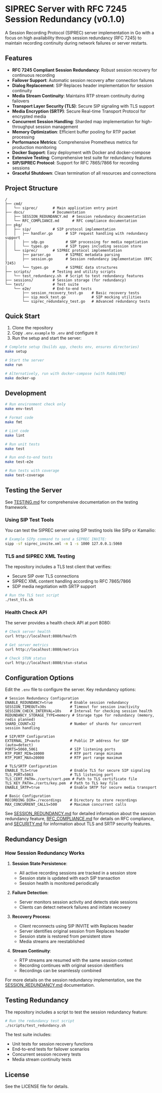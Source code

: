 # SIPREC Server with RFC 7245 Session Redundancy (v0.1.0)

A Session Recording Protocol (SIPREC) server implementation in Go with a focus on high availability through session redundancy (RFC 7245) to maintain recording continuity during network failures or server restarts.

## Features

- **RFC 7245 Compliant Session Redundancy**: Robust session recovery for continuous recording
- **Failover Support**: Automatic session recovery after connection failures
- **Dialog Replacement**: SIP Replaces header implementation for session continuity
- **Media Stream Continuity**: Maintains RTP stream continuity during failovers
- **Transport Layer Security (TLS)**: Secure SIP signaling with TLS support
- **Media Encryption (SRTP)**: Secure Real-time Transport Protocol for encrypted media
- **Concurrent Session Handling**: Sharded map implementation for high-throughput session management
- **Memory Optimization**: Efficient buffer pooling for RTP packet processing
- **Performance Metrics**: Comprehensive Prometheus metrics for production monitoring
- **Docker Support**: Easy deployment with Docker and docker-compose
- **Extensive Testing**: Comprehensive test suite for redundancy features
- **SIP/SIPREC Protocol**: Support for RFC 7865/7866 for recording sessions
- **Graceful Shutdown**: Clean termination of all resources and connections

## Project Structure

```
/
├── cmd/
│   └── siprec/       # Main application entry point
├── docs/             # Documentation
│   ├── SESSION_REDUNDANCY.md  # Session redundancy documentation
│   └── RFC_COMPLIANCE.md      # RFC compliance documentation
├── pkg/
│   ├── sip/          # SIP protocol implementation
│   │   ├── handler.go      # SIP request handling with redundancy support
│   │   ├── sdp.go          # SDP processing for media negotiation
│   │   └── types.go        # SIP types including session store
│   └── siprec/       # SIPREC protocol implementation
│       ├── parser.go       # SIPREC metadata parsing
│       ├── session.go      # Session redundancy implementation (RFC 7245)
│       └── types.go        # SIPREC data structures
├── scripts/          # Testing and utility scripts
│   └── test_redundancy.sh  # Script to test redundancy features
├── sessions/         # Session storage (for redundancy)
└── test/             # Test suite
    └── e2e/          # End-to-end tests
        ├── session_recovery_test.go    # Basic recovery tests
        ├── sip_mock_test.go            # SIP mocking utilities
        └── siprec_redundancy_test.go   # Advanced redundancy tests
```

## Quick Start

1. Clone the repository
2. Copy `.env.example` to `.env` and configure it
3. Run the setup and start the server:

```bash
# Complete setup (builds app, checks env, ensures directories)
make setup

# Start the server
make run

# Alternatively, run with docker-compose (with RabbitMQ)
make docker-up
```

## Development

```bash
# Run environment check only
make env-test

# Format code
make fmt

# Lint code
make lint

# Run unit tests
make test

# Run end-to-end tests
make test-e2e

# Run tests with coverage
make test-coverage
```

## Testing the Server

See [TESTING.md](./TESTING.md) for comprehensive documentation on the testing framework.

### Using SIP Test Tools

You can test the SIPREC server using SIP testing tools like SIPp or Kamailio:

```bash
# Example SIPp command to send a SIPREC INVITE:
sipp -sf siprec_invite.xml -m 1 -s 1000 127.0.0.1:5060
```

### TLS and SIPREC XML Testing

The repository includes a TLS test client that verifies:
- Secure SIP over TLS connections
- SIPREC XML content handling according to RFC 7865/7866
- SDP media negotiation with SRTP support

```bash
# Run the TLS test script
./test_tls.sh
```

### Health Check API

The server provides a health check API at port 8080:

```bash
# Check server health
curl http://localhost:8080/health

# Get server metrics
curl http://localhost:8080/metrics

# Check STUN status
curl http://localhost:8080/stun-status
```

## Configuration Options

Edit the `.env` file to configure the server. Key redundancy options:

```properties
# Session Redundancy Configuration
ENABLE_REDUNDANCY=true        # Enable session redundancy
SESSION_TIMEOUT=30s           # Timeout for session inactivity
SESSION_CHECK_INTERVAL=10s    # Interval for checking session health
REDUNDANCY_STORAGE_TYPE=memory # Storage type for redundancy (memory, redis planned)
SHARD_COUNT=32                # Number of shards for concurrent session handling

# SIP/RTP Configuration
EXTERNAL_IP=auto              # Public IP address for SDP (auto=detect)
PORTS=5060,5061               # SIP listening ports
RTP_PORT_MIN=10000            # RTP port range minimum
RTP_PORT_MAX=20000            # RTP port range maximum

# TLS/SRTP Configuration
ENABLE_TLS=true               # Enable TLS for secure SIP signaling
TLS_PORT=5063                 # TLS listening port
TLS_CERT_PATH=./certs/cert.pem # Path to TLS certificate file
TLS_KEY_PATH=./certs/key.pem  # Path to TLS key file
ENABLE_SRTP=true              # Enable SRTP for secure media transport

# Basic Configuration
RECORDING_DIR=./recordings    # Directory to store recordings
MAX_CONCURRENT_CALLS=500      # Maximum concurrent calls
```

See [SESSION_REDUNDANCY.md](./docs/SESSION_REDUNDANCY.md) for detailed information about the session redundancy feature, [RFC_COMPLIANCE.md](./docs/RFC_COMPLIANCE.md) for details on RFC compliance, and [SECURITY.md](./docs/SECURITY.md) for information about TLS and SRTP security features.

## Redundancy Design

### How Session Redundancy Works

1. **Session State Persistence**:
   - All active recording sessions are tracked in a session store
   - Session state is updated with each SIP transaction
   - Session health is monitored periodically

2. **Failure Detection**:
   - Server monitors session activity and detects stale sessions
   - Clients can detect network failures and initiate recovery

3. **Recovery Process**:
   - Client reconnects using SIP INVITE with Replaces header
   - Server identifies original session from Replaces header
   - Session state is restored from persistent store
   - Media streams are reestablished

4. **Stream Continuity**:
   - RTP streams are resumed with the same session context
   - Recording continues with original session identifiers
   - Recordings can be seamlessly combined

For more details on the session redundancy implementation, see the [SESSION_REDUNDANCY.md](./docs/SESSION_REDUNDANCY.md) documentation.

## Testing Redundancy

The repository includes a script to test the session redundancy feature:

```bash
# Run the redundancy test script
./scripts/test_redundancy.sh
```

The test suite includes:
- Unit tests for session recovery functions
- End-to-end tests for failover scenarios
- Concurrent session recovery tests
- Media stream continuity tests

## License

See the LICENSE file for details.